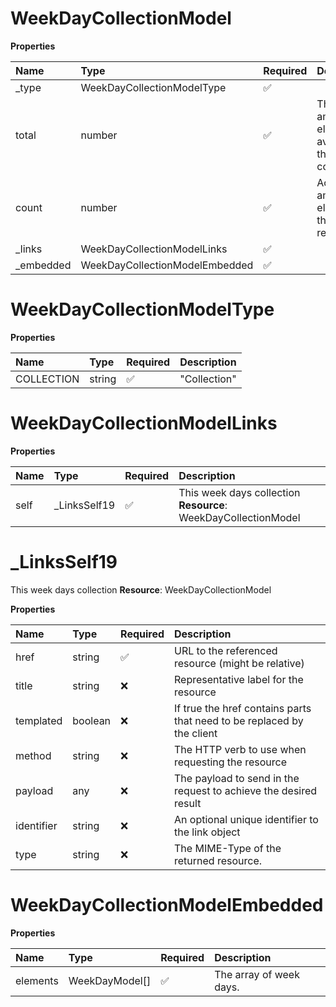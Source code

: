 # WeekDayCollectionModel

**Properties**

| Name       | Type                           | Required | Description                                               |
| :--------- | :----------------------------- | :------- | :-------------------------------------------------------- |
| \_type     | WeekDayCollectionModelType     | ✅       |                                                           |
| total      | number                         | ✅       | The total amount of elements available in the collection. |
| count      | number                         | ✅       | Actual amount of elements in this response.               |
| \_links    | WeekDayCollectionModelLinks    | ✅       |                                                           |
| \_embedded | WeekDayCollectionModelEmbedded | ✅       |                                                           |

# WeekDayCollectionModelType

**Properties**

| Name       | Type   | Required | Description  |
| :--------- | :----- | :------- | :----------- |
| COLLECTION | string | ✅       | "Collection" |

# WeekDayCollectionModelLinks

**Properties**

| Name | Type          | Required | Description                                                    |
| :--- | :------------ | :------- | :------------------------------------------------------------- |
| self | \_LinksSelf19 | ✅       | This week days collection **Resource**: WeekDayCollectionModel |

# \_LinksSelf19

This week days collection **Resource**: WeekDayCollectionModel

**Properties**

| Name       | Type    | Required | Description                                                            |
| :--------- | :------ | :------- | :--------------------------------------------------------------------- |
| href       | string  | ✅       | URL to the referenced resource (might be relative)                     |
| title      | string  | ❌       | Representative label for the resource                                  |
| templated  | boolean | ❌       | If true the href contains parts that need to be replaced by the client |
| method     | string  | ❌       | The HTTP verb to use when requesting the resource                      |
| payload    | any     | ❌       | The payload to send in the request to achieve the desired result       |
| identifier | string  | ❌       | An optional unique identifier to the link object                       |
| type       | string  | ❌       | The MIME-Type of the returned resource.                                |

# WeekDayCollectionModelEmbedded

**Properties**

| Name     | Type           | Required | Description             |
| :------- | :------------- | :------- | :---------------------- |
| elements | WeekDayModel[] | ✅       | The array of week days. |

<!-- This file was generated by liblab | https://liblab.com/ -->
